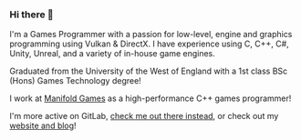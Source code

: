 ### Hi there 👋

I'm a Games Programmer with a passion for low-level, engine and graphics programming using Vulkan & DirectX. I have experience using C, C++, C#, Unity, Unreal, and a variety of in-house game engines.

Graduated from the University of the West of England with a 1st class BSc (Hons) Games Technology degree!

I work at [Manifold Games](https://manifold.games/) as a high-performance C++ games programmer! 

I'm more active on GitLab, [check me out there instead](https://gitlab.com/users/WSWhitehouse/projects), or check out my [website and blog](https://williamwhitehouse.dev/)!
